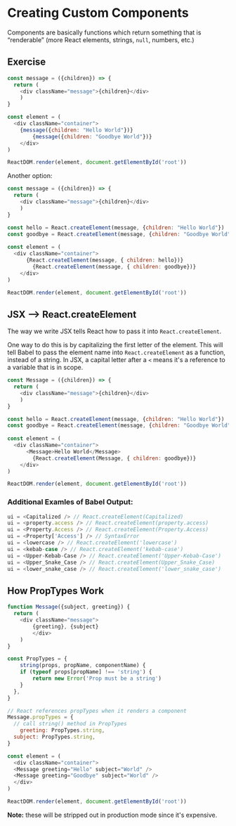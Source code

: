 # Creating Custom Components

Components are basically functions which return something that is “renderable” (more React elements, strings, `null`, numbers, etc.)

## Exercise

```javascript
const message = ({children}) => {
  return (
    <div className="message">{children}</div>
	)
}

const element = (
  <div className="container">
  	{message({children: "Hello World"})}
		{message({children: "Goodbye World"})}
	</div>
)

ReactDOM.render(element, document.getElementById('root'))
```



Another option:

```javascript
const message = ({children}) => {
  return (
    <div className="message">{children}</div>
	)
}

const hello = React.createElement(message, {children: "Hello World"})
const goodbye = React.createElement(message, {children: "Goodbye World"})
    
const element = (
  <div className="container">
	  {React.createElement(message, { children: hello})}
		{React.createElement(message, { children: goodbye})}
	</div>
)

ReactDOM.render(element, document.getElementById('root'))
```



## JSX --> React.createElement

The way we write JSX tells React how to pass it into `React.createElement`.

One way to do this is by capitalizing the first letter of the element. This will tell Babel to pass the element name into `React.createElement` as a function, instead of a string. In JSX, a capital letter after a `<` means it's a reference to a variable that is in scope.

```javascript
const Message = ({children}) => {
  return (
    <div className="message">{children}</div>
	)
}

const hello = React.createElement(message, {children: "Hello World"})
const goodbye = React.createElement(message, {children: "Goodbye World"})
    
const element = (
  <div className="container">
	  <Message>Hello World</Message>
		{React.createElement(Message, { children: goodbye})}
	</div>
)

ReactDOM.render(element, document.getElementById('root'))
```



### Additional Examles of Babel Output:

```javascript
ui = <Capitalized /> // React.createElement(Capitalized)
ui = <property.access /> // React.createElement(property.access)
ui = <Property.Access /> // React.createElement(Property.Access)
ui = <Property['Access'] /> // SyntaxError
ui = <lowercase /> // React.createElement('lowercase')
ui = <kebab-case /> // React.createElement('kebab-case')
ui = <Upper-Kebab-Case /> // React.createElement('Upper-Kebab-Case')
ui = <Upper_Snake_Case /> // React.createElement(Upper_Snake_Case)
ui = <lower_snake_case /> // React.createElement('lower_snake_case')
```



## How PropTypes Work

```javascript
function Message({subject, greeting}) {
  return (
    <div className="message">
	    {greeting}, {subject}
		</div>
	)
}

const PropTypes = {
	string(props, propName, componentName) {
  	if (typeof props[propName] !== 'string') {
    	return new Error('Prop must be a string')
    }
  },
}

// React references propTypes when it renders a component
Message.propTypes = {
  // call string() method in PropTypes
	greeting: PropTypes.string,
  subject: PropTypes.string,
}

const element = (
  <div className="container">
  <Message greeting="Hello" subject="World" />
  <Message greeting="Goodbye" subject="World" />
  </div>
)

ReactDOM.render(element, document.getElementById('root'))
```



**Note:** these will be stripped out in production mode since it's expensive.

